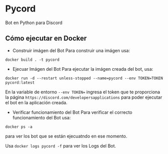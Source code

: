 # Pycord

Bot en Python para Discord

## Cómo ejecutar en Docker

- Construir imágen del Bot
Para construir una imágen usa:
```
docker build . -t pycord
```

- Ejecuar Imágen del Bot
Para ejecutar la imágen creada del bot, usa:
```
docker run -d --restart unless-stopped --name=pycord --env TOKEN=TOKEN pycord:latest
```
En la variable de entorno `--env TOKEN=` ingresa el token que te proporciona la página `https://discord.com/developersapplications` para poder ejecutar el bot en la aplicación creada.

- Verificar funcionamiento del Bot
Para verificar el correcto funcionamiento del Bot usa:
```
docker ps -a
```
para ver los bot que se están ejecuatndo en ese momento.

Usa `docker logs pycord -f` para ver los Logs del Bot.
